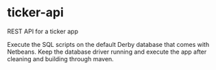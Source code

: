 # ticker-api
REST API for a ticker app

Execute the SQL scripts on the default Derby database that comes with Netbeans.
Keep the database driver running and execute the app after cleaning and building through maven.
